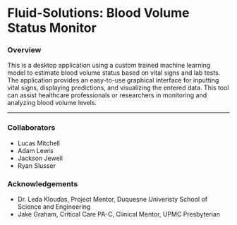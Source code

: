 # **Fluid-Solutions: Blood Volume Status Monitor**

### **Overview**

This is a desktop application using a custom trained machine learning model to estimate blood volume status based on vital signs and lab tests. The application provides an easy-to-use graphical interface for inputting vital signs, displaying predictions, and visualizing the entered data. This tool can assist healthcare professionals or researchers in monitoring and analyzing blood
volume levels.

---

### **Collaborators**

- Lucas Mitchell
- Adam Lewis
- Jackson Jewell
- Ryan Slusser

### **Acknowledgements**

- Dr. Leda Kloudas, Project Mentor, Duquesne Univeristy School of Science and Engineering
- Jake Graham, Critical Care PA-C, Clinical Mentor, UPMC Presbyterian
